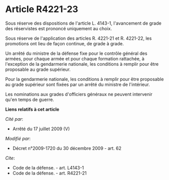 # Article R4221-23

Sous réserve des dispositions de l'article L. 4143-1, l'avancement de grade des réservistes est prononcé uniquement au
choix. 

Sous réserve de l'application des articles R. 4221-21 et R. 4221-22, les promotions ont lieu de façon continue, de grade à
grade. 

Un arrêté du ministre de la défense fixe pour le contrôle général des armées, pour chaque armée et pour chaque formation
rattachée, à l'exception de la gendarmerie nationale, les conditions à remplir pour être proposable au grade supérieur. 

Pour la gendarmerie nationale, les conditions à remplir pour être proposable au grade supérieur sont fixées par un arrêté du
ministre de l'intérieur.

Les nominations aux grades d'officiers généraux ne peuvent intervenir qu'en temps de guerre.

**Liens relatifs à cet article**

_Cité par_:

  - Arrêté du 17 juillet 2009 (V)

_Modifié par_:

  - Décret n°2009-1720 du 30 décembre 2009 - art. 62

_Cite_:

  - Code de la défense. - art. L4143-1
  - Code de la défense. - art. R4221-21
